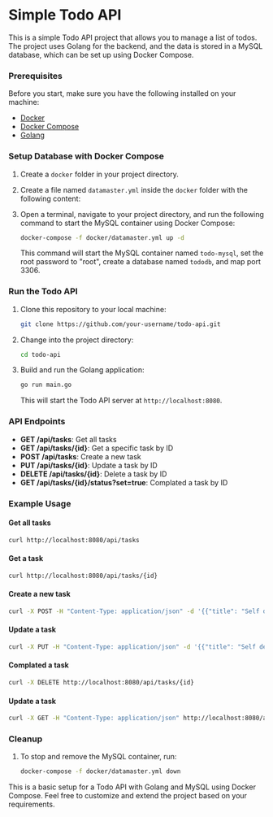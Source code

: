 # Simple Todo API

This is a simple Todo API project that allows you to manage a list of todos. The project uses Golang for the backend, and the data is stored in a MySQL database, which can be set up using Docker Compose.

### Prerequisites

Before you start, make sure you have the following installed on your machine:

- [Docker](https://www.docker.com/)
- [Docker Compose](https://docs.docker.com/compose/install/)
- [Golang](https://golang.org/)

### Setup Database with Docker Compose

1. Create a `docker` folder in your project directory.

2. Create a file named `datamaster.yml` inside the `docker` folder with the following content:

3. Open a terminal, navigate to your project directory, and run the following command to start the MySQL container using Docker Compose:

   ```bash
   docker-compose -f docker/datamaster.yml up -d
   ```

   This command will start the MySQL container named `todo-mysql`, set the root password to "root", create a database named `tododb`, and map port 3306.

### Run the Todo API

1. Clone this repository to your local machine:

   ```bash
   git clone https://github.com/your-username/todo-api.git
   ```

2. Change into the project directory:

   ```bash
   cd todo-api
   ```

3. Build and run the Golang application:

   ```bash
   go run main.go
   ```

   This will start the Todo API server at `http://localhost:8080`.

### API Endpoints

- **GET /api/tasks**: Get all tasks
- **GET /api/tasks/{id}**: Get a specific task by ID
- **POST /api/tasks**: Create a new task
- **PUT /api/tasks/{id}**: Update a task by ID
- **DELETE /api/tasks/{id}**: Delete a task by ID
- **GET /api/tasks/{id}/status?set=true**: Complated a task by ID

### Example Usage

#### Get all tasks

```bash
curl http://localhost:8080/api/tasks
```

#### Get a task

```bash
curl http://localhost:8080/api/tasks/{id}
```

#### Create a new task

```bash
curl -X POST -H "Content-Type: application/json" -d '{{"title": "Self development","description": "Reading 10 pages of a programming book","due_date": "2024-01-10T00:00:00Z"}}' http://localhost:8080/api/tasks
```

#### Update a task

```bash
curl -X PUT -H "Content-Type: application/json" -d '{{"title": "Self development","description": "Reading 10 pages of a programming book","due_date": "2024-01-10T00:00:00Z"}}' http://localhost:8080/api/tasks/{id}
```

#### Complated a task

```bash
curl -X DELETE http://localhost:8080/api/tasks/{id}
```

#### Update a task

```bash
curl -X GET -H "Content-Type: application/json" http://localhost:8080/api/tasks/{id}/status?set=true
```

### Cleanup

1. To stop and remove the MySQL container, run:

   ```bash
   docker-compose -f docker/datamaster.yml down
   ```

This is a basic setup for a Todo API with Golang and MySQL using Docker Compose. Feel free to customize and extend the project based on your requirements.
